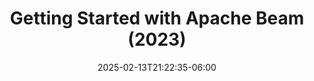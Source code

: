 ---
title: 'Getting Started with Apache Beam (2023)'
date: 2025-02-13T21:22:35-06:00
instructors:
 - Sascha Kerbler
time_start: 2023-04-10T15:30:00.000Z
time_end:   2023-04-10T15:50:00.000Z
video: https://youtu.be/-ICi2-m367c
weight: 1

---